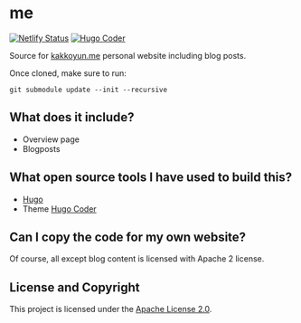 # me

[![Netlify Status](https://api.netlify.com/api/v1/badges/823ca2f7-48b6-4cb1-ae9c-e9340ac7d7d3/deploy-status)](https://app.netlify.com/sites/kakkoyun/deploys)
[![Hugo Coder](https://img.shields.io/badge/theme-hugo--coder-2b8cbe)](https://themes.gohugo.io/hugo-coder/)

Source for [kakkoyun.me](https://kakkoyun.me) personal website including blog posts.

Once cloned, make sure to run: 

```shell
git submodule update --init --recursive
```

## What does it include?

* Overview page
* Blogposts

## What open source tools I have used to build this?

* [Hugo](https://gohugo.io/overview/introduction/)
* Theme [Hugo Coder](https://themes.gohugo.io/hugo-coder/)

## Can I copy the code for my own website?

Of course, all except blog content is licensed with Apache 2 license.

## License and Copyright

This project is licensed under the [Apache License 2.0](LICENSE).

